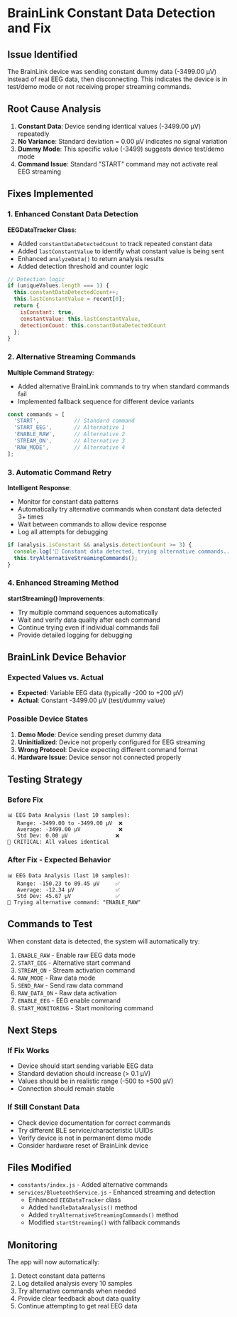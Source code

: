 # BrainLink Constant Data Detection and Fix

## Issue Identified
The BrainLink device was sending constant dummy data (-3499.00 µV) instead of real EEG data, then disconnecting. This indicates the device is in test/demo mode or not receiving proper streaming commands.

## Root Cause Analysis
1. **Constant Data**: Device sending identical values (-3499.00 µV) repeatedly
2. **No Variance**: Standard deviation = 0.00 µV indicates no signal variation
3. **Dummy Mode**: This specific value (-3499) suggests device test/demo mode
4. **Command Issue**: Standard "START" command may not activate real EEG streaming

## Fixes Implemented

### 1. Enhanced Constant Data Detection
**EEGDataTracker Class**:
- Added `constantDataDetectedCount` to track repeated constant data
- Added `lastConstantValue` to identify what constant value is being sent
- Enhanced `analyzeData()` to return analysis results
- Added detection threshold and counter logic

```javascript
// Detection logic
if (uniqueValues.length === 1) {
  this.constantDataDetectedCount++;
  this.lastConstantValue = recent[0];
  return {
    isConstant: true,
    constantValue: this.lastConstantValue,
    detectionCount: this.constantDataDetectedCount
  };
}
```

### 2. Alternative Streaming Commands
**Multiple Command Strategy**:
- Added alternative BrainLink commands to try when standard commands fail
- Implemented fallback sequence for different device variants

```javascript
const commands = [
  'START',           // Standard command
  'START_EEG',       // Alternative 1
  'ENABLE_RAW',      // Alternative 2  
  'STREAM_ON',       // Alternative 3
  'RAW_MODE',        // Alternative 4
];
```

### 3. Automatic Command Retry
**Intelligent Response**:
- Monitor for constant data patterns
- Automatically try alternative commands when constant data detected 3+ times
- Wait between commands to allow device response
- Log all attempts for debugging

```javascript
if (analysis.isConstant && analysis.detectionCount >= 3) {
  console.log('🔄 Constant data detected, trying alternative commands...');
  this.tryAlternativeStreamingCommands();
}
```

### 4. Enhanced Streaming Method
**startStreaming() Improvements**:
- Try multiple command sequences automatically
- Wait and verify data quality after each command
- Continue trying even if individual commands fail
- Provide detailed logging for debugging

## BrainLink Device Behavior

### Expected Values vs. Actual
- **Expected**: Variable EEG data (typically -200 to +200 µV)
- **Actual**: Constant -3499.00 µV (test/dummy value)

### Possible Device States
1. **Demo Mode**: Device sending preset dummy data
2. **Uninitialized**: Device not properly configured for EEG streaming  
3. **Wrong Protocol**: Device expecting different command format
4. **Hardware Issue**: Device sensor not connected properly

## Testing Strategy

### Before Fix
```
📊 EEG Data Analysis (last 10 samples):
   Range: -3499.00 to -3499.00 µV  ❌
   Average: -3499.00 µV            ❌  
   Std Dev: 0.00 µV               ❌
🚨 CRITICAL: All values identical
```

### After Fix - Expected Behavior
```
📊 EEG Data Analysis (last 10 samples):
   Range: -150.23 to 89.45 µV     ✅
   Average: -12.34 µV             ✅
   Std Dev: 45.67 µV              ✅
🔄 Trying alternative command: "ENABLE_RAW"
```

## Commands to Test
When constant data is detected, the system will automatically try:

1. `ENABLE_RAW` - Enable raw EEG data mode
2. `START_EEG` - Alternative start command
3. `STREAM_ON` - Stream activation command  
4. `RAW_MODE` - Raw data mode
5. `SEND_RAW` - Send raw data command
6. `RAW_DATA_ON` - Raw data activation
7. `ENABLE_EEG` - EEG enable command
8. `START_MONITORING` - Start monitoring command

## Next Steps

### If Fix Works
- Device should start sending variable EEG data
- Standard deviation should increase (> 0.1 µV)
- Values should be in realistic range (-500 to +500 µV)
- Connection should remain stable

### If Still Constant Data
- Check device documentation for correct commands
- Try different BLE service/characteristic UUIDs
- Verify device is not in permanent demo mode
- Consider hardware reset of BrainLink device

## Files Modified
- `constants/index.js` - Added alternative commands
- `services/BluetoothService.js` - Enhanced streaming and detection
  - Enhanced `EEGDataTracker` class
  - Added `handleDataAnalysis()` method
  - Added `tryAlternativeStreamingCommands()` method
  - Modified `startStreaming()` with fallback commands

## Monitoring
The app will now automatically:
1. Detect constant data patterns
2. Log detailed analysis every 10 samples
3. Try alternative commands when needed
4. Provide clear feedback about data quality
5. Continue attempting to get real EEG data
